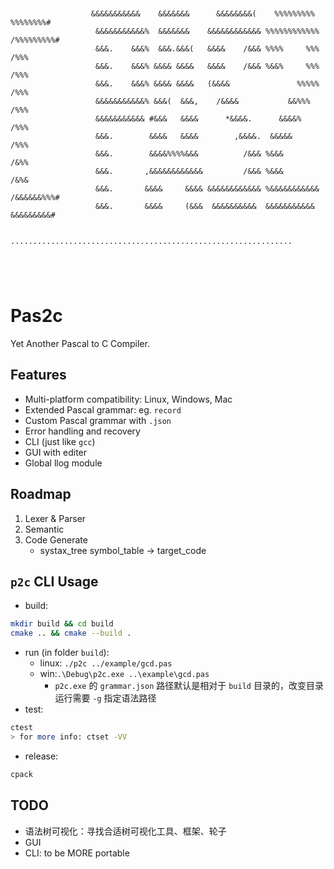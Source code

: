 ```
                                                                                                    
                                                                                                    
                                                                                                    
                                                                                                    
                                                                                                    
                  
                  &&&&&&&&&&&    &&&&&&&      &&&&&&&&(    %%%%%%%%%    %%%%%%%%#                   
                   &&&&&&&&&&&%  &&&&&&&    &&&&&&&&&&&& %%%%%%%%%%%% /%%%%%%%%%#                   
                   &&&.    &&&%  &&&.&&&(   &&&&    /&&& %%%%     %%% /%%%                          
                   &&&.    &&&% &&&& &&&&   &&&&    /&&& %&&%     %%% /%%%                          
                   &&&.    &&&% &&&& &&&&   (&&&&               %%%%% /%%%                          
                   &&&&&&&&&&&% &&&(  &&&,    /&&&&           &&%%%   /%%%                          
                   &&&&&&&&&&& #&&&   &&&&      *&&&&.      &&&&%     /%%%                          
                   &&&.        &&&&   &&&&        ,&&&&.  &&&&&       /%%%                          
                   &&&.        &&&&%%%%&&&          /&&& %&&&         /&%%                          
                   &&&.       ,&&&&&&&&&&&&         /&&& %&&&         /&%&                          
                   &&&.       &&&&     &&&& &&&&&&&&&&&& %&&&&&&&&&&& /&&&&&&%%%#                   
                   &&&.       &&&&     (&&&  &&&&&&&&&&  &&&&&&&&&&&   &&&&&&&&&#                   
                                                                                                    
                  ...............................................................                   
                                                                                                    
                                                                                                    
                                                                                                    
                                                                                                    

```

# Pas2c
Yet Another Pascal to C Compiler.

## Features
- Multi-platform compatibility: Linux, Windows, Mac
- Extended Pascal grammar: eg. `record`
- Custom Pascal grammar with `.json`
- Error handling and recovery
- CLI (just like `gcc`)
- GUI with editer
- Global llog module

## Roadmap
1. Lexer & Parser
2. Semantic
3. Code Generate
    - systax_tree symbol_table -> target_code

## `p2c` CLI Usage
- build:
```sh
mkdir build && cd build
cmake .. && cmake --build .
```
- run (in folder `build`):
    - linux: `./p2c ../example/gcd.pas`
    - win:`.\Debug\p2c.exe ..\example\gcd.pas`
      - `p2c.exe` 的 `grammar.json` 路径默认是相对于 `build` 目录的，改变目录运行需要 `-g` 指定语法路径
- test:
```sh
ctest
> for more info: ctset -VV
```

- release:
```sh
cpack
```

## TODO
- 语法树可视化：寻找合适树可视化工具、框架、轮子
- GUI
- CLI: to be MORE portable